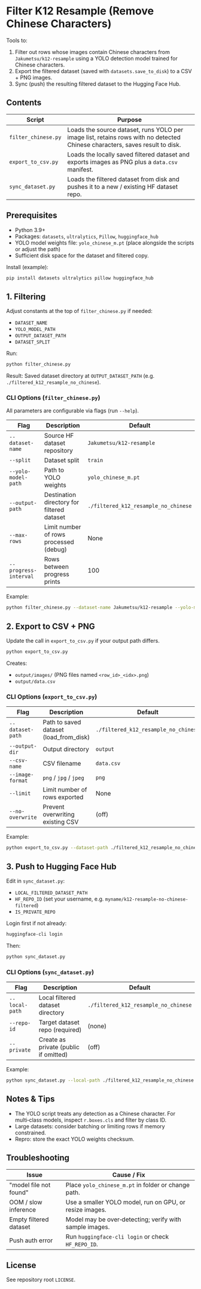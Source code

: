 # Filter K12 Resample (Remove Chinese Characters)

Tools to:
1. Filter out rows whose images contain Chinese characters from `Jakumetsu/k12-resample` using a YOLO detection model trained for Chinese characters.
2. Export the filtered dataset (saved with `datasets.save_to_disk`) to a CSV + PNG images.
3. Sync (push) the resulting filtered dataset to the Hugging Face Hub.

## Contents
| Script | Purpose |
|--------|---------|
| `filter_chinese.py` | Loads the source dataset, runs YOLO per image list, retains rows with no detected Chinese characters, saves result to disk. |
| `export_to_csv.py` | Loads the locally saved filtered dataset and exports images as PNG plus a `data.csv` manifest. |
| `sync_dataset.py` | Loads the filtered dataset from disk and pushes it to a new / existing HF dataset repo. |

## Prerequisites
- Python 3.9+
- Packages: `datasets`, `ultralytics`, `Pillow`, `huggingface_hub`
- YOLO model weights file: `yolo_chinese_m.pt` (place alongside the scripts or adjust the path)
- Sufficient disk space for the dataset and filtered copy.

Install (example):
```bash
pip install datasets ultralytics pillow huggingface_hub
```

## 1. Filtering
Adjust constants at the top of `filter_chinese.py` if needed:
- `DATASET_NAME`
- `YOLO_MODEL_PATH`
- `OUTPUT_DATASET_PATH`
- `DATASET_SPLIT`

Run:
```bash
python filter_chinese.py
```
Result: Saved dataset directory at `OUTPUT_DATASET_PATH` (e.g. `./filtered_k12_resample_no_chinese`).

### CLI Options (`filter_chinese.py`)
All parameters are configurable via flags (run `--help`).

| Flag | Description | Default |
|------|-------------|---------|
| `--dataset-name` | Source HF dataset repository | `Jakumetsu/k12-resample` |
| `--split` | Dataset split | `train` |
| `--yolo-model-path` | Path to YOLO weights | `yolo_chinese_m.pt` |
| `--output-path` | Destination directory for filtered dataset | `./filtered_k12_resample_no_chinese` |
| `--max-rows` | Limit number of rows processed (debug) | None |
| `--progress-interval` | Rows between progress prints | 100 |

Example:
```bash
python filter_chinese.py --dataset-name Jakumetsu/k12-resample --yolo-model-path models/yolo_chinese_m.pt --max-rows 500
```

## 2. Export to CSV + PNG
Update the call in `export_to_csv.py` if your output path differs.
```bash
python export_to_csv.py
```
Creates:
- `output/images/` (PNG files named `<row_id>_<idx>.png`)
- `output/data.csv`

### CLI Options (`export_to_csv.py`)
| Flag | Description | Default |
|------|-------------|---------|
| `--dataset-path` | Path to saved dataset (load_from_disk) | `./filtered_k12_resample_no_chinese` |
| `--output-dir` | Output directory | `output` |
| `--csv-name` | CSV filename | `data.csv` |
| `--image-format` | `png` / `jpg` / `jpeg` | `png` |
| `--limit` | Limit number of rows exported | None |
| `--no-overwrite` | Prevent overwriting existing CSV | (off) |

Example:
```bash
python export_to_csv.py --dataset-path ./filtered_k12_resample_no_chinese --output-dir export --image-format jpg
```

## 3. Push to Hugging Face Hub
Edit in `sync_dataset.py`:
- `LOCAL_FILTERED_DATASET_PATH`
- `HF_REPO_ID` (set your username, e.g. `myname/k12-resample-no-chinese-filtered`)
- `IS_PRIVATE_REPO`

Login first if not already:
```bash
huggingface-cli login
```
Then:
```bash
python sync_dataset.py
```

### CLI Options (`sync_dataset.py`)
| Flag | Description | Default |
|------|-------------|---------|
| `--local-path` | Local filtered dataset directory | `./filtered_k12_resample_no_chinese` |
| `--repo-id` | Target dataset repo (required) | (none) |
| `--private` | Create as private (public if omitted) | (off) |

Example:
```bash
python sync_dataset.py --local-path ./filtered_k12_resample_no_chinese --repo-id yourname/k12-resample-no-chinese-filtered --private
```

## Notes & Tips
- The YOLO script treats any detection as a Chinese character. For multi‑class models, inspect `r.boxes.cls` and filter by class ID.
- Large datasets: consider batching or limiting rows if memory constrained.
- Repro: store the exact YOLO weights checksum.

## Troubleshooting
| Issue | Cause / Fix |
|-------|-------------|
| "model file not found" | Place `yolo_chinese_m.pt` in folder or change path. |
| OOM / slow inference | Use a smaller YOLO model, run on GPU, or resize images. |
| Empty filtered dataset | Model may be over‑detecting; verify with sample images. |
| Push auth error | Run `huggingface-cli login` or check `HF_REPO_ID`. |

## License
See repository root `LICENSE`.
